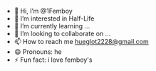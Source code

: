 - 👋 Hi, I’m @1Femboy
- 👀 I’m interested in Half-Life
- 🌱 I’m currently learning ...
- 💞️ I’m looking to collaborate on ...
- 📫 How to reach me hueglot2228@gmail.com
- 😄 Pronouns: he
- ⚡ Fun fact: i love femboy's

<!---
1Femboy/1Femboy is a ✨ special ✨ repository because its `README.md` (this file) appears on your GitHub profile.
You can click the Preview link to take a look at your changes.
--->
